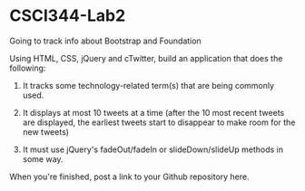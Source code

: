 CSCI344-Lab2
============

Going to track info about Bootstrap and Foundation

Using HTML, CSS, jQuery and cTwitter, build an application that does the following:

1) It tracks some technology-related term(s) that are being commonly used.


2) It displays at most 10 tweets at a time (after the 10 most recent tweets are displayed, the earliest tweets start to disappear to make room for the new tweets)

3) It must use jQuery's fadeOut/fadeIn or slideDown/slideUp methods in some way.

When you're finished, post a link to your Github repository here.
